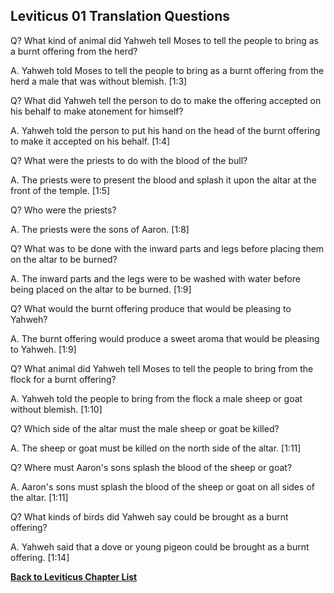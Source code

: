 ## Leviticus 01 Translation Questions ##

Q? What kind of animal did Yahweh tell Moses to tell the people to bring as a burnt offering from the herd?

A. Yahweh told Moses to tell the people to bring as a burnt offering from the herd a male that was without blemish. [1:3]

Q? What did Yahweh tell the person to do to make the offering accepted on his behalf to make atonement for himself?

A. Yahweh told the person to put his hand on the head of the burnt offering to make it accepted on his behalf. [1:4]

Q? What were the priests to do with the blood of the bull?

A. The priests were to present the blood and splash it upon the altar at the front of the temple. [1:5]

Q? Who were the priests?

A. The priests were the sons of Aaron. [1:8]

Q? What was to be done with the inward parts and legs before placing them on the altar to be burned?

A. The inward parts and the legs were to be washed with water before being placed on the altar to be burned. [1:9]

Q? What would the burnt offering produce that would be pleasing to Yahweh?

A. The burnt offering would produce a sweet aroma that would be pleasing to Yahweh. [1:9]

Q? What animal did Yahweh tell Moses to tell the people to bring from the flock for a burnt offering?

A. Yahweh told the people to bring from the flock a male sheep or goat without blemish. [1:10]

Q? Which side of the altar must the male sheep or goat be killed?

A. The sheep or goat must be killed on the north side of the altar. [1:11]

Q? Where must Aaron's sons splash the blood of the sheep or goat?

A. Aaron's sons must splash the blood of the sheep or goat on all sides of the altar. [1:11]

Q? What kinds of birds did Yahweh say could be brought as a burnt offering?

A. Yahweh said that a dove or young pigeon could be brought as a burnt offering. [1:14]

__[Back to Leviticus Chapter List](./)__

